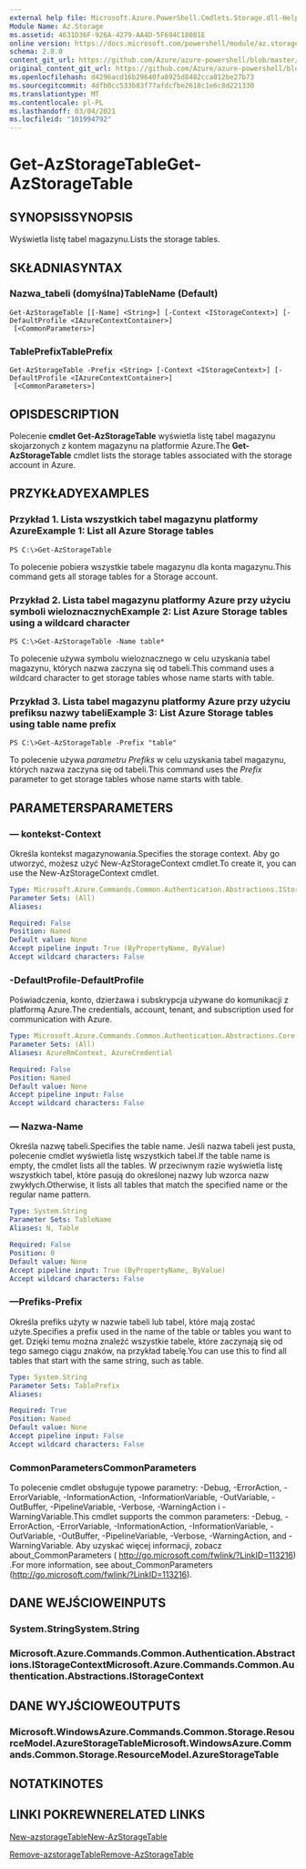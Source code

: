 ```yaml
---
external help file: Microsoft.Azure.PowerShell.Cmdlets.Storage.dll-Help.xml
Module Name: Az.Storage
ms.assetid: 4631D36F-926A-4279-AA4D-5F694C18081E
online version: https://docs.microsoft.com/powershell/module/az.storage/get-azstoragetable
schema: 2.0.0
content_git_url: https://github.com/Azure/azure-powershell/blob/master/src/Storage/Storage.Management/help/Get-AzStorageTable.md
original_content_git_url: https://github.com/Azure/azure-powershell/blob/master/src/Storage/Storage.Management/help/Get-AzStorageTable.md
ms.openlocfilehash: d4296acd16b29640fa8925d8482cca012be27b73
ms.sourcegitcommit: 4dfb0cc533b83f77afdcfbe2618c1e6c8d221330
ms.translationtype: MT
ms.contentlocale: pl-PL
ms.lasthandoff: 03/04/2021
ms.locfileid: "101994792"
---
```

# <span data-ttu-id="1ee1e-101">Get-AzStorageTable</span><span class="sxs-lookup"><span data-stu-id="1ee1e-101">Get-AzStorageTable</span></span>

## <span data-ttu-id="1ee1e-102">SYNOPSIS</span><span class="sxs-lookup"><span data-stu-id="1ee1e-102">SYNOPSIS</span></span>
<span data-ttu-id="1ee1e-103">Wyświetla listę tabel magazynu.</span><span class="sxs-lookup"><span data-stu-id="1ee1e-103">Lists the storage tables.</span></span>

## <span data-ttu-id="1ee1e-104">SKŁADNIA</span><span class="sxs-lookup"><span data-stu-id="1ee1e-104">SYNTAX</span></span>

### <span data-ttu-id="1ee1e-105">Nazwa_tabeli (domyślna)</span><span class="sxs-lookup"><span data-stu-id="1ee1e-105">TableName (Default)</span></span>
```
Get-AzStorageTable [[-Name] <String>] [-Context <IStorageContext>] [-DefaultProfile <IAzureContextContainer>]
 [<CommonParameters>]
```

### <span data-ttu-id="1ee1e-106">TablePrefix</span><span class="sxs-lookup"><span data-stu-id="1ee1e-106">TablePrefix</span></span>
```
Get-AzStorageTable -Prefix <String> [-Context <IStorageContext>] [-DefaultProfile <IAzureContextContainer>]
 [<CommonParameters>]
```

## <span data-ttu-id="1ee1e-107">OPIS</span><span class="sxs-lookup"><span data-stu-id="1ee1e-107">DESCRIPTION</span></span>
<span data-ttu-id="1ee1e-108">Polecenie **cmdlet Get-AzStorageTable** wyświetla listę tabel magazynu skojarzonych z kontem magazynu na platformie Azure.</span><span class="sxs-lookup"><span data-stu-id="1ee1e-108">The **Get-AzStorageTable** cmdlet lists the storage tables associated with the storage account in Azure.</span></span>

## <span data-ttu-id="1ee1e-109">PRZYKŁADY</span><span class="sxs-lookup"><span data-stu-id="1ee1e-109">EXAMPLES</span></span>

### <span data-ttu-id="1ee1e-110">Przykład 1. Lista wszystkich tabel magazynu platformy Azure</span><span class="sxs-lookup"><span data-stu-id="1ee1e-110">Example 1: List all Azure Storage tables</span></span>
```
PS C:\>Get-AzStorageTable
```

<span data-ttu-id="1ee1e-111">To polecenie pobiera wszystkie tabele magazynu dla konta magazynu.</span><span class="sxs-lookup"><span data-stu-id="1ee1e-111">This command gets all storage tables for a Storage account.</span></span>

### <span data-ttu-id="1ee1e-112">Przykład 2. Lista tabel magazynu platformy Azure przy użyciu symboli wieloznacznych</span><span class="sxs-lookup"><span data-stu-id="1ee1e-112">Example 2: List Azure Storage tables using a wildcard character</span></span>
```
PS C:\>Get-AzStorageTable -Name table*
```

<span data-ttu-id="1ee1e-113">To polecenie używa symbolu wieloznacznego w celu uzyskania tabel magazynu, których nazwa zaczyna się od tabeli.</span><span class="sxs-lookup"><span data-stu-id="1ee1e-113">This command uses a wildcard character to get storage tables whose name starts with table.</span></span>

### <span data-ttu-id="1ee1e-114">Przykład 3. Lista tabel magazynu platformy Azure przy użyciu prefiksu nazwy tabeli</span><span class="sxs-lookup"><span data-stu-id="1ee1e-114">Example 3: List Azure Storage tables using table name prefix</span></span>
```
PS C:\>Get-AzStorageTable -Prefix "table"
```

<span data-ttu-id="1ee1e-115">To polecenie używa *parametru Prefiks* w celu uzyskania tabel magazynu, których nazwa zaczyna się od tabeli.</span><span class="sxs-lookup"><span data-stu-id="1ee1e-115">This command uses the *Prefix* parameter to get storage tables whose name starts with table.</span></span>

## <span data-ttu-id="1ee1e-116">PARAMETERS</span><span class="sxs-lookup"><span data-stu-id="1ee1e-116">PARAMETERS</span></span>

### <span data-ttu-id="1ee1e-117">— kontekst</span><span class="sxs-lookup"><span data-stu-id="1ee1e-117">-Context</span></span>
<span data-ttu-id="1ee1e-118">Określa kontekst magazynowania.</span><span class="sxs-lookup"><span data-stu-id="1ee1e-118">Specifies the storage context.</span></span>
<span data-ttu-id="1ee1e-119">Aby go utworzyć, możesz użyć New-AzStorageContext cmdlet.</span><span class="sxs-lookup"><span data-stu-id="1ee1e-119">To create it, you can use the New-AzStorageContext cmdlet.</span></span>

```yaml
Type: Microsoft.Azure.Commands.Common.Authentication.Abstractions.IStorageContext
Parameter Sets: (All)
Aliases:

Required: False
Position: Named
Default value: None
Accept pipeline input: True (ByPropertyName, ByValue)
Accept wildcard characters: False
```

### <span data-ttu-id="1ee1e-120">-DefaultProfile</span><span class="sxs-lookup"><span data-stu-id="1ee1e-120">-DefaultProfile</span></span>
<span data-ttu-id="1ee1e-121">Poświadczenia, konto, dzierżawa i subskrypcja używane do komunikacji z platformą Azure.</span><span class="sxs-lookup"><span data-stu-id="1ee1e-121">The credentials, account, tenant, and subscription used for communication with Azure.</span></span>

```yaml
Type: Microsoft.Azure.Commands.Common.Authentication.Abstractions.Core.IAzureContextContainer
Parameter Sets: (All)
Aliases: AzureRmContext, AzureCredential

Required: False
Position: Named
Default value: None
Accept pipeline input: False
Accept wildcard characters: False
```

### <span data-ttu-id="1ee1e-122">— Nazwa</span><span class="sxs-lookup"><span data-stu-id="1ee1e-122">-Name</span></span>
<span data-ttu-id="1ee1e-123">Określa nazwę tabeli.</span><span class="sxs-lookup"><span data-stu-id="1ee1e-123">Specifies the table name.</span></span>
<span data-ttu-id="1ee1e-124">Jeśli nazwa tabeli jest pusta, polecenie cmdlet wyświetla listę wszystkich tabel.</span><span class="sxs-lookup"><span data-stu-id="1ee1e-124">If the table name is empty, the cmdlet lists all the tables.</span></span>
<span data-ttu-id="1ee1e-125">W przeciwnym razie wyświetla listę wszystkich tabel, które pasują do określonej nazwy lub wzorca nazw zwykłych.</span><span class="sxs-lookup"><span data-stu-id="1ee1e-125">Otherwise, it lists all tables that match the specified name or the regular name pattern.</span></span>

```yaml
Type: System.String
Parameter Sets: TableName
Aliases: N, Table

Required: False
Position: 0
Default value: None
Accept pipeline input: True (ByPropertyName, ByValue)
Accept wildcard characters: False
```

### <span data-ttu-id="1ee1e-126">—Prefiks</span><span class="sxs-lookup"><span data-stu-id="1ee1e-126">-Prefix</span></span>
<span data-ttu-id="1ee1e-127">Określa prefiks użyty w nazwie tabeli lub tabel, które mają zostać użyte.</span><span class="sxs-lookup"><span data-stu-id="1ee1e-127">Specifies a prefix used in the name of the table or tables you want to get.</span></span>
<span data-ttu-id="1ee1e-128">Dzięki temu można znaleźć wszystkie tabele, które zaczynają się od tego samego ciągu znaków, na przykład tabelę.</span><span class="sxs-lookup"><span data-stu-id="1ee1e-128">You can use this to find all tables that start with the same string, such as table.</span></span>

```yaml
Type: System.String
Parameter Sets: TablePrefix
Aliases:

Required: True
Position: Named
Default value: None
Accept pipeline input: False
Accept wildcard characters: False
```

### <span data-ttu-id="1ee1e-129">CommonParameters</span><span class="sxs-lookup"><span data-stu-id="1ee1e-129">CommonParameters</span></span>
<span data-ttu-id="1ee1e-130">To polecenie cmdlet obsługuje typowe parametry: -Debug, -ErrorAction, -ErrorVariable, -InformationAction, -InformationVariable, -OutVariable, -OutBuffer, -PipelineVariable, -Verbose, -WarningAction i -WarningVariable.</span><span class="sxs-lookup"><span data-stu-id="1ee1e-130">This cmdlet supports the common parameters: -Debug, -ErrorAction, -ErrorVariable, -InformationAction, -InformationVariable, -OutVariable, -OutBuffer, -PipelineVariable, -Verbose, -WarningAction, and -WarningVariable.</span></span> <span data-ttu-id="1ee1e-131">Aby uzyskać więcej informacji, zobacz about_CommonParameters ( http://go.microsoft.com/fwlink/?LinkID=113216) .</span><span class="sxs-lookup"><span data-stu-id="1ee1e-131">For more information, see about_CommonParameters (http://go.microsoft.com/fwlink/?LinkID=113216).</span></span>

## <span data-ttu-id="1ee1e-132">DANE WEJŚCIOWE</span><span class="sxs-lookup"><span data-stu-id="1ee1e-132">INPUTS</span></span>

### <span data-ttu-id="1ee1e-133">System.String</span><span class="sxs-lookup"><span data-stu-id="1ee1e-133">System.String</span></span>

### <span data-ttu-id="1ee1e-134">Microsoft.Azure.Commands.Common.Authentication.Abstractions.IStorageContext</span><span class="sxs-lookup"><span data-stu-id="1ee1e-134">Microsoft.Azure.Commands.Common.Authentication.Abstractions.IStorageContext</span></span>

## <span data-ttu-id="1ee1e-135">DANE WYJŚCIOWE</span><span class="sxs-lookup"><span data-stu-id="1ee1e-135">OUTPUTS</span></span>

### <span data-ttu-id="1ee1e-136">Microsoft.WindowsAzure.Commands.Common.Storage.ResourceModel.AzureStorageTable</span><span class="sxs-lookup"><span data-stu-id="1ee1e-136">Microsoft.WindowsAzure.Commands.Common.Storage.ResourceModel.AzureStorageTable</span></span>

## <span data-ttu-id="1ee1e-137">NOTATKI</span><span class="sxs-lookup"><span data-stu-id="1ee1e-137">NOTES</span></span>

## <span data-ttu-id="1ee1e-138">LINKI POKREWNE</span><span class="sxs-lookup"><span data-stu-id="1ee1e-138">RELATED LINKS</span></span>

[<span data-ttu-id="1ee1e-139">New-azstorageTable</span><span class="sxs-lookup"><span data-stu-id="1ee1e-139">New-AzStorageTable</span></span>](./New-AzStorageTable.md)

[<span data-ttu-id="1ee1e-140">Remove-azstorageTable</span><span class="sxs-lookup"><span data-stu-id="1ee1e-140">Remove-AzStorageTable</span></span>](./Remove-AzStorageTable.md)


